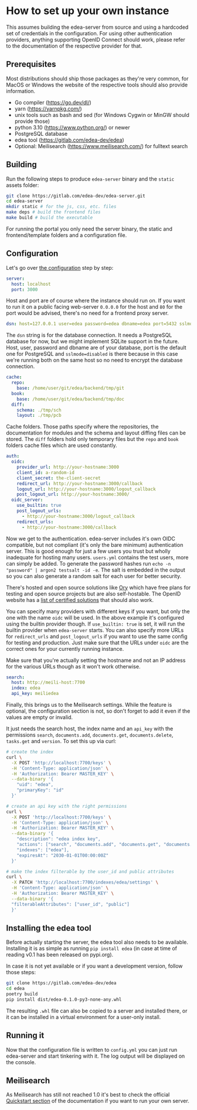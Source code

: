 # How to set up your own instance

This assumes building the edea-server from source and using a hardcoded set of credentials in the configuration.
For using other authentication providers, anything supporting OpenID Connect should work, please refer to the documentation of the respective provider for that.

## Prerequisites

Most distributions should ship those packages as they're very common, for MacOS or Windows the website
of the respective tools should also provide information.

- Go compiler (<https://go.dev/dl/>)
- yarn (<https://yarnpkg.com/>)
- unix tools such as bash and sed (for Windows Cygwin or MinGW should provide those)
- python 3.10 (<https://www.python.org/>) or newer
- PostgreSQL database
- edea tool (<https://gitlab.com/edea-dev/edea>)
- Optional: Meilisearch (<https://www.meilisearch.com/>) for fulltext search

## Building

Run the following steps to produce `edea-server` binary and the `static` assets folder:

```sh
git clone https://gitlab.com/edea-dev/edea-server.git
cd edea-server
mkdir static # for the js, css, etc. files
make deps # build the frontend files
make build # build the executable
```

For running the portal you only need the server binary, the static and frontend/template folders and a configuration file.

## Configuration

Let's go over [the configuration](https://gitlab.com/edea-dev/edea-server/-/blob/main/config.template.yml) step by step:

```yaml
server:
  host: localhost
  port: 3000
```

Host and port are of course where the instance should run on. If you want to run it on a public facing web-server `0.0.0.0` for the host and `80` for the port would be advised, there's no need for a frontend proxy server.

```yaml
dsn: host=127.0.0.1 user=edea password=edea dbname=edea port=5432 sslmode=disable
```

The `dsn` string is for the database connection. It needs a PostgreSQL database for now, but we might implement SQLite support in the future. Host, user, password and dbname are of your database, port is the default one for PostgreSQL and `sslmode=disabled` is there because in this case we're running both on the same host so no need to encrypt the database connection.

```yaml
cache:
  repo:
    base: /home/user/git/edea/backend/tmp/git
  book:
    base: /home/user/git/edea/backend/tmp/doc
  diff:
    schema: ./tmp/sch
    layout: ./tmp/pcb
```

Cache folders. Those paths specify where the repositories, the documentation for modules and the schema and layout diffing files can be stored. The `diff` folders hold only temporary files but the `repo` and `book` folders cache files which are used constantly.

```yaml
auth:
  oidc:
    provider_url: http://your-hostname:3000
    client_id: a-random-id
    client_secret: the-client-secret
    redirect_url: http://your-hostname:3000/callback
    logout_url: http://your-hostname:3000/logout_callback
    post_logout_url: http://your-hostname:3000/
  oidc_server: 
    use_builtin: true
    post_logout_urls:
      - http://your-hostname:3000/logout_callback
    redirect_urls:
      - http://your-hostname:3000/callback
```

Now we get to the authentication. edea-server includes it's own OIDC compatible, but not compliant (it's only the bare minimum) authentication server. This is good enough for just a few users you trust but wholly inadequate for hosting many users. `users.yml` contains the test users, more can simply be added. To generate the password hashes run `echo -n "password" | argon2 testsalt -id -e`. The salt is embedded in the output so you can also generate a random salt for each user for better security.

There's hosted and open source solutions like [Ory](https://www.ory.sh) which have free plans for testing and open source projects but are also self-hostable. The OpenID website has a [list of certified solutions](https://openid.net/developers/certified/) that should also work.

You can specify many providers with different keys if you want, but only the one with the name `oidc` will be used. In the above example it's configured using the builtin provider though.
If `use_builtin: true` is set, it will run the builtin provider when `edea-server` starts. You can also specify more URLs for `redirect_urls` and `post_logout_urls` if you want to use the same config for testing and production.
Just make sure that the URLs under `oidc` are the correct ones for your currently running instance.

Make sure that you're actually setting the hostname and not an IP address for the various URLs though as it won't work otherwise.

```yaml
search:
  host: http://meili-host:7700
  index: edea
  api_key: meiliedea
```

Finally, this brings us to the Meilisearch settings. While the feature is optional, the configuration section is not, so don't forget to add it even if the values are empty or invalid.

It just needs the search host, the index name and an `api_key` with the permissions `search`, `documents.add`, `documents.get`, `documents.delete`, `tasks.get` and `version`.
To set this up via curl:

```sh
# create the index
curl \
  -X POST 'http://localhost:7700/keys' \
  -H 'Content-Type: application/json' \
  -H 'Authorization: Bearer MASTER_KEY' \
  --data-binary '{
    "uid": "edea",
    "primaryKey": "id"
  }'

# create an api key with the right permissions
curl \
  -X POST 'http://localhost:7700/keys' \
  -H 'Content-Type: application/json' \
  -H 'Authorization: Bearer MASTER_KEY' \
  --data-binary '{
    "description": "edea index key",
    "actions": ["search", "documents.add", "documents.get", "documents.delete", "tasks.get", "version"],
    "indexes": ["edea"],
    "expiresAt": "2030-01-01T00:00:00Z"
  }'

# make the index filterable by the user_id and public attributes
curl \
  -X PATCH 'http://localhost:7700/indexes/edea/settings' \
  -H 'Content-Type: application/json' \
  -H 'Authorization: Bearer MASTER_KEY' \
  --data-binary '{
  "filterableAttributes": ["user_id", "public"]
  }'
```

## Installing the edea tool

Before actually starting the server, the edea tool also needs to be available.
Installing it is as simple as running `pip install edea` (in case at time of reading v0.1 has been released on pypi.org).

In case it is not yet available or if you want a development version, follow those steps:

```sh
git clone https://gitlab.com/edea-dev/edea
cd edea
poetry build
pip install dist/edea-0.1.0-py3-none-any.whl
```

The resulting `.whl` file can also be copied to a server and installed there, or it can be installed in a virtual environment for a user-only install.

## Running it

Now that the configuration file is written to `config.yml` you can just run edea-server and start tinkering with it. The log output will be displayed on the console.

## Meilisearch

As Meilisearch has still not reached 1.0 it's best to check the official [Quickstart section](https://docs.meilisearch.com/learn/getting_started/quick_start.html) of the documentation if you want to run your own server.
